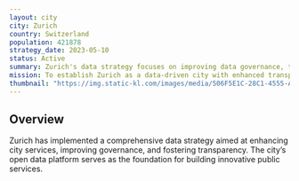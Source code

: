 ```yaml
---
layout: city
city: Zurich
country: Switzerland
population: 421878
strategy_date: 2023-05-10
status: Active
summary: Zurich's data strategy focuses on improving data governance, transparency, and citizen services.
mission: To establish Zurich as a data-driven city with enhanced transparency and citizen services.
thumbnail: "https://img.static-kl.com/images/media/506F5E1C-28C1-4555-A238CB9D4AD6039E" 
---
```


## Overview
Zurich has implemented a comprehensive data strategy aimed at enhancing city services, improving governance, and fostering transparency. The city’s open data platform serves as the foundation for building innovative public services.

